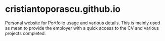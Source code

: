 # cristiantoporascu.github.io
Personal website for Portfolio usage and various details. This is mainly used as mean to provide the employer with a quick access to the CV and various projects completed.
